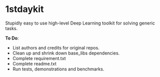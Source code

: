 # 1stdaykit
Stupidly easy to use high-level Deep Learning toolkit for solving generic tasks.

**To Do**:
* List authors and credits for original repos.
* Clean up and shrink down base_libs dependencies.
* Complete requirement.txt
* Complete readme.txt
* Run tests, demonstrations and benchmarks.
